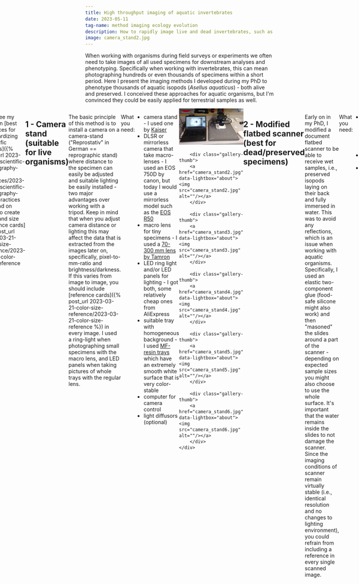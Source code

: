 ```yaml
---
title: High throughput imaging of aquatic invertebrates
date: 2023-05-11
tag-name: method imaging ecology evolution
description: How to rapidly image live and dead invertebrates, such as isopods 
image: camera_stand2.jpg
---
```

 
When working with organisms during field surveys or experiments we often need to take images of all used specimens for downstream analyses and phenotyping. Specifically when working with invertebrates, this can mean photographing hundreds or even thousands of specimens within a short period. Here I present the imaging methods I developed during my PhD to phenotype thousands of aquatic isopods (*Asellus aquaticus*) - both alive and preserved. I conceived these approaches for aquatic organisms, but I'm convinced they could be easily applied for terrestrial samples as well. 
 
 <div style="display: flex; justify-content: center;">
	<div class="gallery-grid">
		<div class="gallery-thumb">
		<a href="photographed1.jpg" data-lightbox="about" data-title="Asellus aquaticus (live specimen), photographed from a camera stand using a macro-lens (image downsized for website).">
		<img src="photographed1.jpg"/></a>
		</div>
	
		<div class="gallery-thumb">
		<a href="photographed2.jpg" data-lightbox="about" data-title="Asellus aquaticus (live specimens), photographed from a camera stand using the default lens (image downsized for website).">
		<img src="photographed2.jpg"/></a>
		</div>

		<div class="gallery-thumb">
		<a href="scanned1.jpg" data-lightbox="about" data-title="Asellus aquaticus (preserved specimens), scanned with a modified flatbed scanner (image downsized for website).">
		<img src="scanned1.jpg"/></a>
		</div>
	</div>
</div>
 
Also see my post on  [best practices for standardizing scientific images]({% post_url 2023-01-01-scientific-photography-best-practices/2023-01-01-scientific-photography-best-practices %}) and on [how to create color and size reference cards]({% post_url 2023-03-21-color-size-reference/2023-03-21-color-size-reference %}). 
 
## 1 - Camera stand (suitable for live organisms)

The basic principle of this method is to install a camera on a camera-stand ("Reprostativ" in German == reprographic stand) where distance to the specimen can easily be adjusted and suitable lighting be easily installed - two major advantages over working with a tripod. Keep in mind that when you adjust camera distance or lighting this may affect the data that is extracted from the images later on, specifically, pixel-to-mm-ratio and brightness/darkness. If this varies from image to image, you should include [reference cards]({% post_url 2023-03-21-color-size-reference/2023-03-21-color-size-reference %}) in every image. I used a ring-light when photographing small specimens with the macro lens, and LED panels when taking pictures of whole trays with the regular lens. 


What you need:
- camera stand - I used one by [Kaiser](https://www.kaiser-fototechnik.de/en/produkte/artikel.php?document=/en/produkte/2_1_produktanzeige.asp&display=1&nr=5510)
- DLSR or mirrorless camera that take macro-lenses - I used an EOS 750D by canon, but today I would use a mirrorless model such as the [EOS R50](https://store.canon.se/canon-eos-r50-mirrorless-camera-body-black/5811C030/)
- macro lens for tiny specimens - I used a [70-300 mm lens by Tamron](https://www.fotosidan.se/prylar/objektiv/zoomobjektiv/tamron/tamron-af-70-300mm-f-4_12894)
- LED ring light and/or LED panels for lighting - I got both, some relatively cheap ones from AliExpress 
- suitable tray with homogeneous background - I used [MF-resin trays](https://www.chemoline.at/laborartikel_aus_kunststoff_gummi_kork/instrumentenschalen_aus_melamin-formaldehyd-harz.html) which have an extremely smooth white surface that is very color-stable
- computer for camera control
- light diffusors (optional) 

<div style="display: flex; justify-content: center;">
	<div class="gallery-grid">
		<div class="gallery-thumb">
		<a href="camera_stand1.jpg" data-lightbox="about"><img src="camera_stand1.jpg" alt=""/></a>
		</div>
	
		<div class="gallery-thumb">
		<a href="camera_stand2.jpg" data-lightbox="about"><img src="camera_stand2.jpg" alt=""/></a>
		</div>

		<div class="gallery-thumb">
		<a href="camera_stand3.jpg" data-lightbox="about"><img src="camera_stand3.jpg" alt=""/></a>
		</div>
		
		<div class="gallery-thumb">
		<a href="camera_stand4.jpg" data-lightbox="about"><img src="camera_stand4.jpg" alt=""/></a>
		</div>
	
		<div class="gallery-thumb">
		<a href="camera_stand5.jpg" data-lightbox="about"><img src="camera_stand5.jpg" alt=""/></a>
		</div>

		<div class="gallery-thumb">
		<a href="camera_stand6.jpg" data-lightbox="about"><img src="camera_stand6.jpg" alt=""/></a>
		</div>
	</div>
</div>


## 2 - Modified flatbed scanner (best for dead/preserved specimens)

Early on in my PhD, I modified a document flatbed scanner to be able to receive wet samples, i.e., preserved isopods laying on their back and fully immersed in water. This was to avoid any reflections, which is an issue when working with aquatic organisms. Specifically, I used an elastic two-component glue (food-safe silicone might also work) and then "masoned" the slides around a part of the scanner - depending on expected sample sizes you might also choose to use the whole surface. It's important that the water remains inside the slides to not damage the scanner. Since the imaging conditions of scanner remain virtually stable (i.e., identical resolution and no changes to lighting environment), you could refrain from including a reference in every single scanned image. 

What you need:

- flatbed scanner - I used an [Epson Perfection V39](https://www.epson.co.uk/en_GB/products/scanners/consumer/perfection-v39/p/14157)
- microscope slides
- two-component glue (or silicone or something with similar properties). 

<div style="display: flex; justify-content: center;">
	<div class="gallery-grid">
		<div class="gallery-thumb">
		<a href="scanner1.jpg" data-lightbox="about"><img src="scanner1.jpg" alt=""/></a>
		</div>
	
		<div class="gallery-thumb">
		<a href="scanner2.jpg" data-lightbox="about"><img src="scanner2.jpg" alt=""/></a>
		</div>

		<div class="gallery-thumb">
		<a href="scanner3.jpg" data-lightbox="about"><img src="scanner3.jpg" alt=""/></a>
		</div>
	</div>
</div>